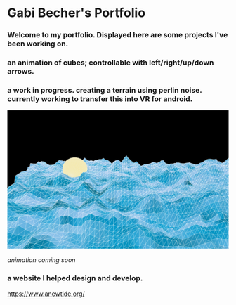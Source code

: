 # **Gabi Becher's Portfolio**
### Welcome to my portfolio. Displayed here are some projects I've been working on.



### an animation of cubes; controllable with left/right/up/down arrows.

<script src="processing.min.js"></script>
<canvas data-processing-sources="ProjCube/Cube.pde ProjCube/ProjCube.pde"
    style="display:block; margin-left:auto; margin-right:auto;"></canvas>


### a work in progress. creating a terrain using perlin noise. currently working to transfer this into VR for android.

<img src="demoTerrain.png">

*animation coming soon*
<script src="processing.min.js"></script>
<canvas data-processing-sources="terrain/Sphere.pde terrain/terrain.pde"
    style="display:block; margin-left:auto; margin-right:auto;"></canvas>

### a website I helped design and develop.

<https://www.anewtide.org/>
